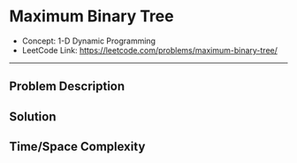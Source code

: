# Maximum Binary Tree

- Concept: 1-D Dynamic Programming
- LeetCode Link: https://leetcode.com/problems/maximum-binary-tree/

---

## Problem Description

## Solution

## Time/Space Complexity

